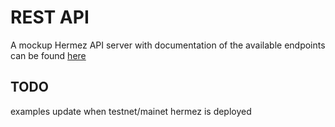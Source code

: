 # REST API

A mockup Hermez API server with documentation of the available endpoints can be found [here](http://167.71.59.190:8001)

## TODO 
examples
update when testnet/mainet hermez is deployed
